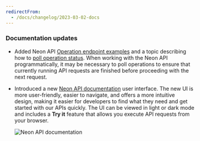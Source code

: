 ```yaml
---
redirectFrom:
  - /docs/changelog/2023-03-02-docs
---
```


### Documentation updates

- Added Neon API [Operation endpoint examples](/docs/manage/operations#operations-and-the-neon-api) and a topic describing how to [poll operation status](/docs/manage/operations#poll-operation-status). When working with the Neon API programmatically, it may be necessary to poll operations to ensure that currently running API requests are finished before proceeding with the next request.
- Introduced a new [Neon API documentation](https://api-docs.neon.tech/reference/getting-started-with-neon-api) user interface. The new UI is more user-friendly, easier to navigate, and offers a more intuitive design, making it easier for developers to find what they need and get started with our APIs quickly. The UI can be viewed in light or dark mode and includes a **Try it** feature that allows you execute API requests from your browser.

  ![Neon API documentation](/docs/relnotes/neon_api.jpg)
